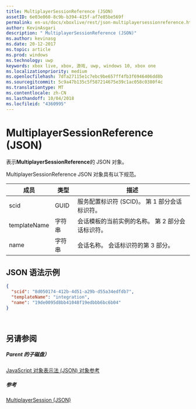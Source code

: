 ```yaml
---
title: MultiplayerSessionReference (JSON)
assetID: 6e03e060-8c9b-b394-415f-af7e85be569f
permalink: en-us/docs/xboxlive/rest/json-multiplayersessionreference.html
author: KevinAsgari
description: " MultiplayerSessionReference (JSON)"
ms.author: kevinasg
ms.date: 20-12-2017
ms.topic: article
ms.prod: windows
ms.technology: uwp
keywords: xbox live, xbox, 游戏, uwp, windows 10, xbox one
ms.localizationpriority: medium
ms.openlocfilehash: 7dfa27115e1c7ebc9be657ff4fb3f6946406dd8b
ms.sourcegitcommit: 5c9a47b135c5f587214675e39c1ac058c0380f4c
ms.translationtype: MT
ms.contentlocale: zh-CN
ms.lasthandoff: 10/04/2018
ms.locfileid: "4360995"
---
```

# <a name="multiplayersessionreference-json"></a>MultiplayerSessionReference (JSON)
表示**MultiplayerSessionReference**的 JSON 对象。 
<a id="ID4EQ"></a>

  
 
MultiplayerSessionReference JSON 对象具有以下规范。
 
| 成员| 类型| 描述| 
| --- | --- | --- | 
| scid| GUID| 服务配置标识符 (SCID)。 第 1 部分会话标识符。| 
| templateName | 字符串 | 会话模板的当前实例的名称。 第 2 部分会话标识符。 | 
| name | 字符串 | 会话名称。 会话标识符的第 3 部分。 | 
  
<a id="ID4EZ"></a>

 
## <a name="sample-json-syntax"></a>JSON 语法示例 
 

```json
{
  "scid": "8d050174-412b-4d51-a29b-d55a34edfdb7",
  "templateName": "integration",
  "name": "19de0095d8bb41048f19edbbb6bc6b04"
}
  
    
```

  
<a id="ID4EJB"></a>

 
## <a name="see-also"></a>另请参阅
 
<a id="ID4ELB"></a>

 
##### <a name="parent"></a>Parent 的子磁盘） 

[JavaScript 对象表示法 (JSON) 对象参考](atoc-xboxlivews-reference-json.md)

  
<a id="ID4EVB"></a>

 
##### <a name="reference"></a>参考 

[MultiplayerSession (JSON)](json-multiplayersession.md)

   